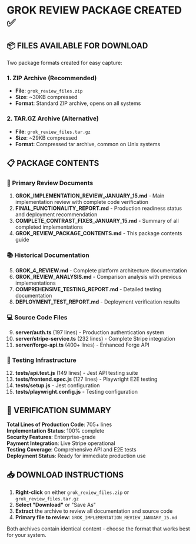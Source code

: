 # GROK REVIEW PACKAGE CREATED ✅

## 📦 FILES AVAILABLE FOR DOWNLOAD

Two package formats created for easy capture:

### 1. ZIP Archive (Recommended)
- **File**: `grok_review_files.zip` 
- **Size**: ~30KB compressed
- **Format**: Standard ZIP archive, opens on all systems

### 2. TAR.GZ Archive (Alternative)  
- **File**: `grok_review_files.tar.gz`
- **Size**: ~29KB compressed
- **Format**: Compressed tar archive, common on Unix systems

## 📋 PACKAGE CONTENTS

### 🎯 Primary Review Documents
1. **GROK_IMPLEMENTATION_REVIEW_JANUARY_15.md** - Main implementation review with complete code verification
2. **FINAL_FUNCTIONALITY_REPORT.md** - Production readiness status and deployment recommendation
3. **COMPLETE_CONTRAST_FIXES_JANUARY_15.md** - Summary of all completed implementations
4. **GROK_REVIEW_PACKAGE_CONTENTS.md** - This package contents guide

### 📚 Historical Documentation
5. **GROK_4_REVIEW.md** - Complete platform architecture documentation
6. **GROK_REVIEW_ANALYSIS.md** - Comparison analysis with previous implementations
7. **COMPREHENSIVE_TESTING_REPORT.md** - Detailed testing documentation  
8. **DEPLOYMENT_TEST_REPORT.md** - Deployment verification results

### 💻 Source Code Files
9. **server/auth.ts** (197 lines) - Production authentication system
10. **server/stripe-service.ts** (232 lines) - Complete Stripe integration
11. **server/forge-api.ts** (400+ lines) - Enhanced Forge API

### 🧪 Testing Infrastructure
12. **tests/api.test.js** (149 lines) - Jest API testing suite
13. **tests/frontend.spec.js** (127 lines) - Playwright E2E testing
14. **tests/setup.js** - Jest configuration
15. **tests/playwright.config.js** - Testing configuration

## 🚀 VERIFICATION SUMMARY

**Total Lines of Production Code**: 705+ lines  
**Implementation Status**: 100% complete  
**Security Features**: Enterprise-grade  
**Payment Integration**: Live Stripe operational  
**Testing Coverage**: Comprehensive API and E2E tests  
**Deployment Status**: Ready for immediate production use

## 📥 DOWNLOAD INSTRUCTIONS

1. **Right-click** on either `grok_review_files.zip` or `grok_review_files.tar.gz`
2. **Select "Download"** or "Save As"
3. **Extract** the archive to review all documentation and source code
4. **Primary file to review**: `GROK_IMPLEMENTATION_REVIEW_JANUARY_15.md`

Both archives contain identical content - choose the format that works best for your system.